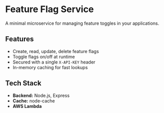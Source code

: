 # Feature Flag Service

A minimal microservice for managing feature toggles in your applications.

## Features
- Create, read, update, delete feature flags  
- Toggle flags on/off at runtime  
- Secured with a single `X-API-KEY` header  
- In-memory caching for fast lookups

## Tech Stack
- **Backend:** Node.js, Express  
- **Cache:** node-cache  
- **AWS Lambda**


